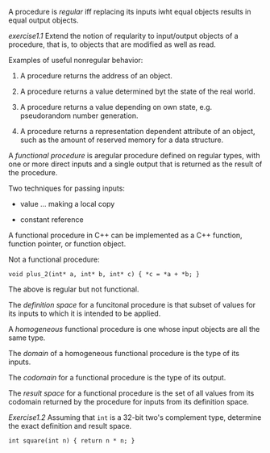 A procedure is *regular* iff replacing its inputs iwht equal objects results in equal output objects.

*exercise1.1* Extend the notion of reqularity to input/output objects of a procedure, that is, to objects that are modified as well as read.

Examples of useful nonregular behavior:

  1. A procedure returns the address of an object.

  2. A procedure returns a value determined byt the state of the real world.

  3. A procedure returns a value depending on own state, e.g. pseudorandom number generation.

  4. A procedure returns a representation dependent attribute of an object, such as the amount of reserved memory for a data structure.

A *functional procedure* is  aregular procedure defined on regular types, with one or more direct inputs and a single output that is returned as the result of the procedure.

Two techniques for passing inputs:

  - value ... making a local copy

  - constant reference


A functional procedure in C++ can be implemented as a C++ function, function pointer, or function object.

Not a functional procedure:

`void plus_2(int* a, int* b, int* c)
{
  *c = *a + *b;
}`

The above is regular but not functional.

The *definition space* for a funcitonal procedure is that subset of values for its inputs to which it is intended to be applied.

A *homogeneous* functional procedure is one whose input objects are all the same type.

The *domain* of a homogeneous functional procedure is the type of its inputs.

The *codomain* for a functional procedure is the type of its output.

The *result space* for a functional procedure is the set of all values from its codomain returned by the procedure for inputs from its definition space.

*Exercise1.2* Assuming that `int` is a 32-bit two's complement type, determine the exact definition and result space.

`int square(int n) { return n * n; }`


